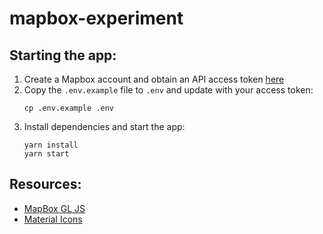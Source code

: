 # mapbox-experiment

## Starting the app:

1. Create a Mapbox account and obtain an API access token [here](https://account.mapbox.com/)
1. Copy the `.env.example` file to `.env` and update with your access token:
   ```
   cp .env.example .env
   ```
1. Install dependencies and start the app:
   ```
   yarn install
   yarn start
   ```

## Resources:

- [MapBox GL JS](https://docs.mapbox.com/mapbox-gl-js/overview/)
- [Material Icons](https://material.io/resources/icons/)
